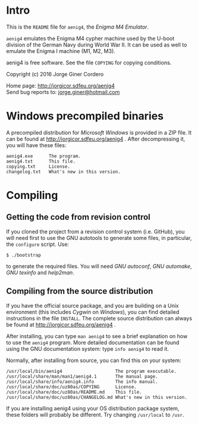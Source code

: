 Intro
=====

This is the `README` file for `aenig4`, the *Enigma M4 Emulator*.

`aenig4` emulates the Enigma M4 cypher machine used by the U-boot division of
the German Navy during World War II. It can be used as well to emulate the
Enigma I machine (M1, M2, M3).

aenig4 is free software. See the file `COPYING` for copying conditions.

Copyright (c) 2016 Jorge Giner Cordero

Home page: http://jorgicor.sdfeu.org/aenig4  
Send bug reports to: jorge.giner@hotmail.com

Windows precompiled binaries
============================

A precompiled distribution for *Microsoft Windows* is provided in a ZIP file.
It can be found at http://jorgicor.sdfeu.org/aenig4 . After decompressing it,
you will have these files:

~~~
aenig4.exe      The program.
aenig4.txt      This file.
copying.txt     License.
changelog.txt   What's new in this version.
~~~

Compiling
=========

Getting the code from revision control
--------------------------------------

If you cloned the project from a revision control system (i.e. GitHub), you
will need first to use the GNU autotools to generate some files, in particular,
the `configure` script. Use:

    $ ./bootstrap

to generate the required files. You will need *GNU autoconf*, *GNU automake*,
*GNU texinfo* and *help2man*.

Compiling from the source distribution
--------------------------------------

If you have the official source package, and you are building on a Unix
environment (this includes *Cygwin* on *Windows*), you can find detailed
instructions in the file `INSTALL`. The complete source distribution can always
be found at http://jorgicor.sdfeu.org/aenig4 .  

After installing, you can type `man aenig4` to see a brief explanation on how
to use the `aenig4` program. More detailed documentation can be found using the
GNU documentation system: type `info aenig4` to read it.

Normally, after installing from source, you can find this on your system:

~~~
/usr/local/bin/aenig4                    The program executable.
/usr/local/share/man/man1/aenig4.1       The manual page.
/usr/local/share/info/aenig4.info        The info manual.
/usr/local/share/doc/uz80as/COPYING      License.
/usr/local/share/doc/uz80as/README.md    This file.
/usr/local/share/doc/uz80as/CHANGELOG.md What's new in this version.
~~~

If you are installing aenig4 using your OS distribution package system, these
folders will probably be different. Try changing `/usr/local` to `/usr`.

